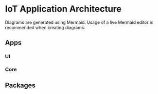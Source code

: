 # IoT Application Architecture

Diagrams are generated using Mermaid. Usage of a live Mermaid editor is recommended when creating diagrams.

## Apps

### UI

### Core

## Packages

